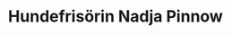 ---
title: "Hundefrisörin Nadja Pinnow"
url: /rostock/hundefrisoerin-nadja-pinnow/
shop: Tiersalon
---
